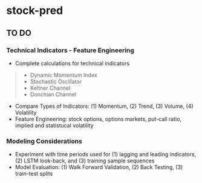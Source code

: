 # stock-pred

## TO DO
### Technical Indicators - Feature Engineering
* Complete calculations for technical indicators
> * Dynamic Momentum Index
> * Stochastic Oscillator
> * Keltner Channel
> * Donchian Channel
* Compare Types of Indicators: (1) Momentum, (2) Trend, (3) Volume, (4) Volatility
* Feature Engineering: stock options, options markets, put-call ratio, implied and statistucal volatility 

### Modeling Considerations
* Experiment with time periods used for (1) lagging and leading indicators, (2) LSTM look-back, and (3) training sample sequences
* Model Evaluation: (1) Walk Forward Validation, (2) Back Testing, (3) train-test splits 
